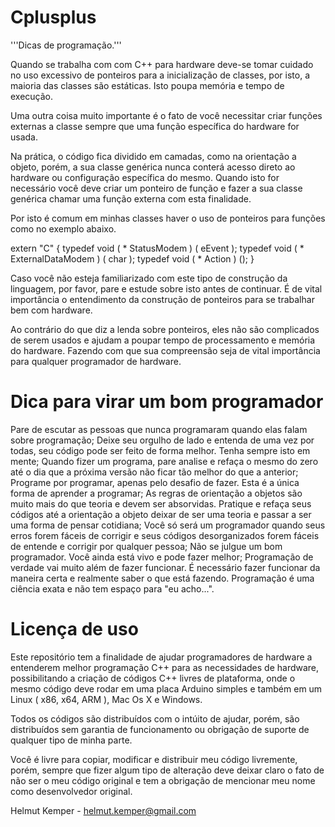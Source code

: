 # Cplusplus

'''Dicas de programação.'''

Quando se trabalha com com C++ para hardware deve-se tomar cuidado no uso excessivo de ponteiros para a inicialização de classes, por isto, a maioria das classes são estáticas. Isto poupa memória e tempo de execução.

Uma outra coisa muito importante é o fato de você necessitar criar funções externas a classe sempre que uma função específica do hardware for usada.

Na prática, o código fica dividido em camadas, como na orientação a objeto, porém, a sua classe genérica nunca conterá acesso direto ao hardware ou configuração específica do mesmo. Quando isto for necessário você deve criar um ponteiro de função e fazer a sua classe genérica chamar uma função externa com esta finalidade.

Por isto é comum em minhas classes haver o uso de ponteiros para funções como no exemplo abaixo.

extern "C"
{
  typedef void ( * StatusModem ) ( eEvent );
  typedef void ( * ExternalDataModem ) ( char );
  typedef void ( * Action ) ();
}

Caso você não esteja familiarizado com este tipo de construção da linguagem, por favor, pare e estude sobre isto antes de continuar. É de vital importância o entendimento da construção de ponteiros para se trabalhar bem com hardware.

Ao contrário do que diz a lenda sobre ponteiros, eles não são complicados de serem usados e ajudam a poupar tempo de processamento e memória do hardware. Fazendo com que sua compreensão seja de vital importância para qualquer programador de hardware.

# Dica para virar um bom programador

Pare de escutar as pessoas que nunca programaram quando elas falam sobre programação;
Deixe seu orgulho de lado e entenda de uma vez por todas, seu código pode ser feito de forma melhor. Tenha sempre isto em mente;
Quando fizer um programa, pare analise e refaça o mesmo do zero até o dia que a próxima versão não ficar tão melhor do que a anterior;
Programe por programar, apenas pelo desafio de fazer. Esta é a única forma de aprender a programar;
As regras de orientação a objetos são muito mais do que teoria e devem ser absorvidas. Pratique e refaça seus códigos até a orientação a objeto deixar de ser uma teoria e passar a ser uma forma de pensar cotidiana;
Você só será um programador quando seus erros forem fáceis de corrigir e seus códigos desorganizados forem fáceis de entende e corrigir por qualquer pessoa;
Não se julgue um bom programador. Você ainda está vivo e pode fazer melhor;
Programação de verdade vai muito além de fazer funcionar. É necessário fazer funcionar da maneira certa e realmente saber o que está fazendo. Programação é uma ciência exata e não tem espaço para "eu acho...".

# Licença de uso

Este repositório tem a finalidade de ajudar programadores de hardware a entenderem melhor programação C++ para as necessidades
de hardware, possibilitando a criação de códigos C++ livres de plataforma, onde o mesmo código deve rodar em uma placa Arduino
simples e também em um Linux ( x86, x64, ARM ), Mac Os X e Windows.

Todos os códigos são distribuídos com o intúito de ajudar, porém, são distribuídos sem garantia de funcionamento ou obrigação
de suporte de qualquer tipo de minha parte.

Você é livre para copiar, modificar e distribuir meu código livremente, porém, sempre que fizer algum tipo de alteração deve 
deixar claro o fato de não ser o meu código original e tem a obrigação de mencionar meu nome como desenvolvedor original.

Helmut Kemper - helmut.kemper@gmail.com
